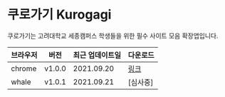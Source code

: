 # 쿠로가기 Kurogagi

쿠로가기는 고려대학교 세종캠퍼스 학생들을 위한 필수 사이트 모음 확장앱입니다.

| 브라우저 | 버전 | 최근 업데이트일    |  다운로드  |
| ------- | ---- | ------------------ | ---- |
| chrome  | v1.0.0 | 2021.09.20 | [링크](https://chrome.google.com/webstore/detail/%EC%BF%A0%EB%A1%9C%EA%B0%80%EA%B8%B0-kurogagi/pioebbdflbmjdnmhafockomodeochogk) |
| whale   | v1.0.1 | 2021.09.21 |  [심사중] |
